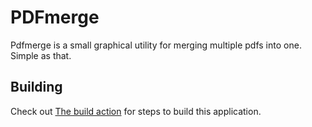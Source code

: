 # PDFmerge

Pdfmerge is a small graphical utility for merging multiple pdfs into one.
Simple as that.

## Building
Check out [The build action](/.github/workflows/build.yaml) for steps to build this application.
